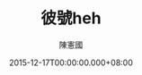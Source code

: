 ---
issue: 152
title: 彼號heh
author: 陳憲國
date: 2015-12-17T00:00:00.000+08:00
topic: 生活
difficulty: 1
wikidata: Q98095514
wikidata_link: https://www.wikidata.org/wiki/Q98095514
---
